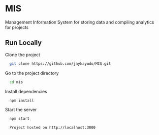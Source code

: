 
# MIS

Management Information System for storing data and compiling analytics for projects


## Run Locally

Clone the project

```bash
  git clone https://github.com/jaykayudo/MIS.git
```

Go to the project directory

```bash
  cd mis
```

Install dependencies

```bash
  npm install
```

Start the server

```bash
  npm start
```

```bash
  Project hosted on http://localhost:3000
```
